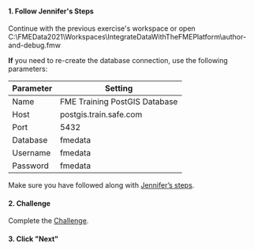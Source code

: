 <head><base target="_blank"> </head>

#### 1. Follow Jennifer's Steps
Continue with the previous exercise's workspace or open C:\FMEData2021\Workspaces\IntegrateDataWithTheFMEPlatform\author-and-debug.fmw

**If** you need to re-create the database connection, use the following parameters:

| Parameter | Setting |
| ------------------ | --- |
Name | FME Training PostGIS Database
Host | postgis.train.safe.com
Port | 5432
Database | fmedata
Username | fmedata
Password | fmedata


Make sure you have followed along with [Jennifer’s steps](https://safe.my.trailhead.com/content/safe/modules/transform-data/author-and-debug-workspaces-efficiently).

#### 2. Challenge
Complete the [Challenge](https://safe.my.trailhead.com/content/safe/modules/transform-data/author-and-debug-workspaces-efficiently#challenge).

#### 3. Click "Next"
